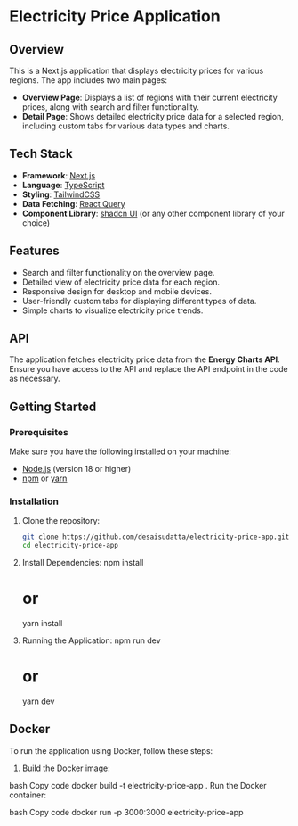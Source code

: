 # Electricity Price Application

## Overview

This is a Next.js application that displays electricity prices for various regions. The app includes two main pages:

- **Overview Page**: Displays a list of regions with their current electricity prices, along with search and filter functionality.
- **Detail Page**: Shows detailed electricity price data for a selected region, including custom tabs for various data types and charts.

## Tech Stack

- **Framework**: [Next.js](https://nextjs.org/)
- **Language**: [TypeScript](https://www.typescriptlang.org/)
- **Styling**: [TailwindCSS](https://tailwindcss.com/)
- **Data Fetching**: [React Query](https://tanstack.com/query/latest)
- **Component Library**: [shadcn UI](https://ui.shadcn.com/) (or any other component library of your choice)

## Features

- Search and filter functionality on the overview page.
- Detailed view of electricity price data for each region.
- Responsive design for desktop and mobile devices.
- User-friendly custom tabs for displaying different types of data.
- Simple charts to visualize electricity price trends.

## API

The application fetches electricity price data from the **Energy Charts API**. Ensure you have access to the API and replace the API endpoint in the code as necessary.

## Getting Started

### Prerequisites

Make sure you have the following installed on your machine:

- [Node.js](https://nodejs.org/) (version 18 or higher)
- [npm](https://www.npmjs.com/) or [yarn](https://yarnpkg.com/)

### Installation

1. Clone the repository:
   ```bash
   git clone https://github.com/desaisudatta/electricity-price-app.git
   cd electricity-price-app

2. Install Dependencies:
   npm install
    # or
   yarn install

3. Running the Application:
   npm run dev
    # or
   yarn dev


## Docker
To run the application using Docker, follow these steps:

1. Build the Docker image:

bash
Copy code
docker build -t electricity-price-app .
Run the Docker container:

bash
Copy code
docker run -p 3000:3000 electricity-price-app